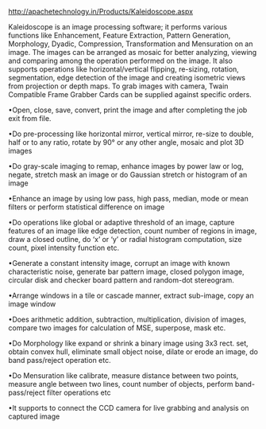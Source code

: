 http://apachetechnology.in/Products/Kaleidoscope.aspx

Kaleidoscope is an image processing software; it performs various functions like Enhancement, Feature Extraction, Pattern Generation, Morphology, Dyadic, Compression, Transformation and Mensuration on an image. The images can be arranged as mosaic for better analyzing, viewing and comparing among the operation performed on the image. It also supports operations like horizontal/vertical flipping, re-sizing, rotation, segmentation, edge detection of the image and creating isometric views from projection or depth maps. To grab images with camera, Twain Compatible Frame Grabber Cards can be supplied against specific orders.

•Open, close, save, convert, print the image and after completing the job exit from file.

•Do pre-processing like horizontal mirror, vertical mirror, re-size to double, half or to any ratio, rotate by 90° or any other angle, mosaic and plot 3D images

•Do gray-scale imaging to remap, enhance images by power law or log, negate, stretch mask an image or do Gaussian stretch or histogram of an image

•Enhance an image by using low pass, high pass, median, mode or mean filters or perform statistical difference on image

•Do operations like global or adaptive threshold of an image, capture features of an image like edge detection, count number of regions in image, draw a closed outline, do ‘x’ or ‘y’ or radial histogram computation, size count, pixel intensity function etc.

•Generate a constant intensity image, corrupt an image with known characteristic noise, generate bar pattern image, closed polygon image, circular disk and checker board pattern and random-dot stereogram.

•Arrange windows in a tile or cascade manner, extract sub-image, copy an image window

•Does arithmetic addition, subtraction, multiplication, division of images, compare two images for calculation of MSE, superpose, mask etc.

•Do Morphology like expand or shrink a binary image using 3x3 rect. set, obtain convex hull, eliminate small object noise, dilate or erode an image, do band pass/reject operation etc.

•Do Mensuration like calibrate, measure distance between two points, measure angle between two lines, count number of objects, perform band-pass/reject filter operations etc

•It supports to connect the CCD camera for live grabbing and analysis on captured image